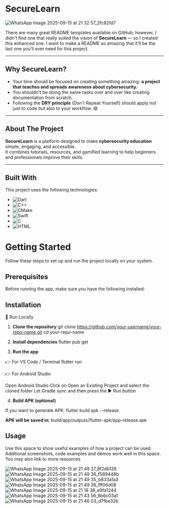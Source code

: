 # SecureLearn
![WhatsApp Image 2025-09-15 at 21 32 57_2fc82fd7](https://github.com/user-attachments/assets/fb0b81b3-4d93-4c44-b4fa-f6cfe4b48ca0)

There are many great README templates available on GitHub; however, I didn't find one that really suited the vision of **SecureLearn** — so I created this enhanced one. I want to make a README so amazing that it'll be the last one you’ll ever need for this project.  

---

## Why SecureLearn?  

- Your time should be focused on creating something amazing: **a project that teaches and spreads awareness about cybersecurity.**  
- You shouldn't be doing the same tasks over and over like creating documentation from scratch.  
- Following the **DRY principle** (Don't Repeat Yourself) should apply not just to code but also to your workflow. 😄  

---

##  About The Project  

**SecureLearn** is a platform designed to make **cybersecurity education** simple, engaging, and accessible.  
It combines tutorials, resources, and gamified learning to help beginners and professionals improve their skills.  

---
##  Built With  

This project uses the following technologies:  

- ![Dart](https://img.shields.io/badge/Dart-0175C2?style=for-the-badge&logo=dart&logoColor=white)  
- ![C++](https://img.shields.io/badge/C++-00599C?style=for-the-badge&logo=c%2B%2B&logoColor=white)  
- ![CMake](https://img.shields.io/badge/CMake-064F8C?style=for-the-badge&logo=cmake&logoColor=white)  
- ![Swift](https://img.shields.io/badge/Swift-FA7343?style=for-the-badge&logo=swift&logoColor=white)  
- ![C](https://img.shields.io/badge/C-A8B9CC?style=for-the-badge&logo=c&logoColor=white)  
- ![HTML](https://img.shields.io/badge/HTML5-E34F26?style=for-the-badge&logo=html5&logoColor=white)
  
#  Getting Started

Follow these steps to set up and run the project locally on your system.

##  Prerequisites

 Before running the app, make sure you have the following installed:

 ## Installation
 
🚀 Run Locally
1. **Clone the repository**
git clone https://github.com/your-username/your-repo-name.git
cd your-repo-name

2. **Install dependencies**
flutter pub get

3. **Run the app**

👉 For VS Code / Terminal
  flutter run

👉 For Android Studio

Open Android Studio
Click on Open an Existing Project and select the cloned folder
Let Gradle sync and then press the ▶ Run button

4. **Build APK (optional)**

  If you want to generate APK:
  flutter build apk --release

**APK will be saved in:**
build/app/outputs/flutter-apk/app-release.apk

## Usage
Use this space to show useful examples of how a project can be used. Additional screenshots, code examples and demos work well in this space. You may also link to more resources


![WhatsApp Image 2025-09-15 at 21 49 37_8f2db126](https://github.com/user-attachments/assets/c3fe8ae0-d382-4557-be29-e4b77a19892a)
![WhatsApp Image 2025-09-15 at 21 49 36_f589448b](https://github.com/user-attachments/assets/8cbaa008-f450-4d78-b03d-0c19c548dd81)
![WhatsApp Image 2025-09-15 at 21 49 35_b833a1a3](https://github.com/user-attachments/assets/cf24da33-dfbb-454f-bd32-e7c30806b9ed)
![WhatsApp Image 2025-09-15 at 21 49 36_fff06d08](https://github.com/user-attachments/assets/a666120c-5807-464f-923f-21d75b6cc20d)
![WhatsApp Image 2025-09-15 at 21 18 38_e9fa1244](https://github.com/user-attachments/assets/d42f22ca-5f48-436b-96ba-db509e402020)
![WhatsApp Image 2025-09-15 at 21 43 56_6b6c03a1](https://github.com/user-attachments/assets/ad3025c8-f93c-4729-9379-164a8ffcecb3)
![WhatsApp Image 2025-09-15 at 21 46 03_d7fbe32b](https://github.com/user-attachments/assets/807f1ddc-9059-4dc3-a3ee-558450acb885)


